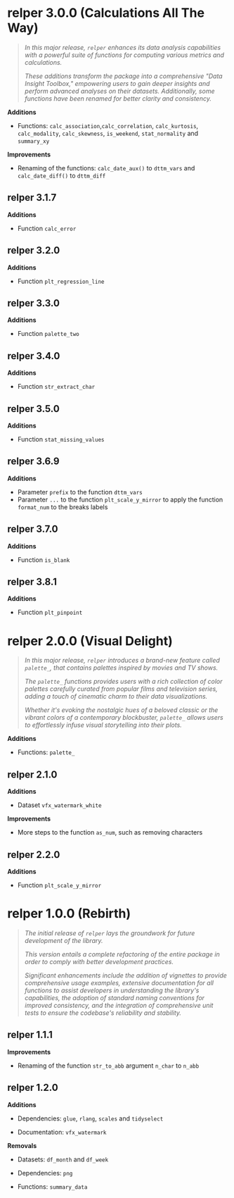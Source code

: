 # relper 3.0.0 (Calculations All The Way)

> *In this major release, `relper` enhances its data analysis capabilities with a powerful suite of functions for computing various metrics and calculations.*
>
> *These additions transform the package into a comprehensive "Data Insight Toolbox," empowering users to gain deeper insights and perform advanced analyses on their datasets. Additionally, some functions have been renamed for better clarity and consistency.*

**Additions**

-   Functions: `calc_association`,`calc_correlation`, `calc_kurtosis`, `calc_modality`, `calc_skewness`, `is_weekend`, `stat_normality` and `summary_xy`

**Improvements**

-   Renaming of the functions: `calc_date_aux()` to `dttm_vars` and `calc_date_diff()` to `dttm_diff`

## relper 3.1.7

**Additions**

-   Function `calc_error`

## relper 3.2.0

**Additions**

-   Function `plt_regression_line`

## relper 3.3.0

**Additions**

-   Function `palette_two`

## relper 3.4.0

**Additions**

-   Function `str_extract_char`

## relper 3.5.0

**Additions**

-   Function `stat_missing_values`

## relper 3.6.9

**Additions**

-   Parameter `prefix` to the function `dttm_vars`
-   Parameter `...` to the function `plt_scale_y_mirror` to apply the function `format_num` to the breaks labels

## relper 3.7.0

**Additions**

-   Function `is_blank`

## relper 3.8.1

**Additions**

-   Function `plt_pinpoint`

# relper 2.0.0 (Visual Delight)

> *In this major release, `relper` introduces a brand-new feature called `palette_`, that contains palettes inspired by movies and TV shows.*
>
> *The `palette_` functions provides users with a rich collection of color palettes carefully curated from popular films and television series, adding a touch of cinematic charm to their data visualizations.*
>
> *Whether it's evoking the nostalgic hues of a beloved classic or the vibrant colors of a contemporary blockbuster, `palette_` allows users to effortlessly infuse visual storytelling into their plots.*

**Additions**

-   Functions: `palette_`

## relper 2.1.0

**Additions**

-   Dataset `vfx_watermark_white`

**Improvements**

-   More steps to the function `as_num`, such as removing characters

## relper 2.2.0

**Additions**

-   Function `plt_scale_y_mirror`

# relper 1.0.0 (Rebirth)

> *The initial release of `relper` lays the groundwork for future development of the library.*
>
> *This version entails a complete refactoring of the entire package in order to comply with better development practices.*
>
> *Significant enhancements include the addition of vignettes to provide comprehensive usage examples, extensive documentation for all functions to assist developers in understanding the library's capabilities, the adoption of standard naming conventions for improved consistency, and the integration of comprehensive unit tests to ensure the codebase's reliability and stability.*

## relper 1.1.1

**Improvements**

-   Renaming of the function `str_to_abb` argument `n_char` to `n_abb`

## relper 1.2.0

**Additions**

-   Dependencies: `glue`, `rlang`, `scales` and `tidyselect`

-   Documentation: `vfx_watermark`

**Removals**

-   Datasets: `df_month` and `df_week`

-   Dependencies: `png`

-   Functions: `summary_data`

